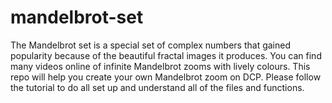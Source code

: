 # mandelbrot-set
The Mandelbrot set is a special set of complex numbers that gained popularity because of the beautiful fractal images it produces. You can find many videos online of infinite Mandelbrot zooms with lively colours. This repo will help you create your own Mandelbrot zoom on DCP.
Please follow the tutorial to do all set up and understand all of the files and functions. 
